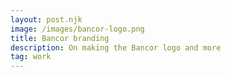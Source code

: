 ```yaml
---
layout: post.njk
image: /images/bancor-logo.png
title: Bancor branding
description: On making the Bancor logo and more
tag: work
---
```


